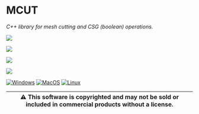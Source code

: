 # MCUT
_C++ library for mesh cutting and CSG (boolean) operations._

![](https://github.com/cutdigital/mcut.github.io/blob/master/docs/media/repo-teaser/github-teaser.png?raw=true)

![](https://github.com/cutdigital/mcut.github.io/blob/master/docs/media/repo-teaser/teaser2.png?raw=true)

![](https://github.com/cutdigital/mcut.github.io/blob/master/docs/media/repo-teaser/teaser2-aux-edgepng.png?raw=true)

![](https://github.com/cutdigital/mcut.github.io/blob/master/docs/media/repo-teaser/teaser2-seams.png?raw=true)

[![Windows](https://github.com/cutdigital/mcut/actions/workflows/windows.yml/badge.svg)](https://github.com/cutdigital/mcut/actions/workflows/windows.yml)
[![MacOS](https://github.com/cutdigital/mcut/actions/workflows/macos.yml/badge.svg)](https://github.com/cutdigital/mcut/actions/workflows/macos.yml) [![Linux](https://github.com/cutdigital/mcut/actions/workflows/linux.yaml/badge.svg)](https://github.com/cutdigital/mcut/actions/workflows/linux.yaml)

|:warning: This software is copyrighted and may not be sold or included in commercial products without a license. |
| --- |
